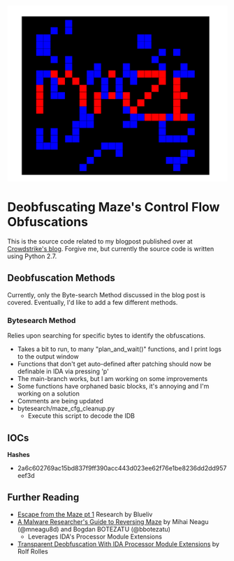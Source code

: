 <p align="center">
<img src="images/maze_featureimg.png" width="700">
</p>

# Deobfuscating Maze's Control Flow Obfuscations
This is the source code related to my blogpost published over at [Crowdstrike's blog](). Forgive me, but currently the source code is written using Python 2.7.

## Deobfuscation Methods

Currently, only the Byte-search Method discussed in the blog post is covered. Eventually, I'd like to add a few different methods. 

### Bytesearch Method
Relies upon searching for specific bytes to identify the obfuscations. 

* Takes a bit to run, to many "plan_and_wait()" functions, and I print logs to the output window
* Functions that don't get auto-defined after patching should now be definable in IDA via pressing 'p' 
* The main-branch works, but I am working on some improvements
* Some functions have orphaned basic blocks, it's annoying and I'm working on a solution
* Comments are being updated
* bytesearch/maze_cfg_cleanup.py
    * Execute this script to decode the IDB


## IOCs

**Hashes**

* 2a6c602769ac15bd837f9ff390acc443d023ee62f76e1be8236dd2dd957eef3d


## Further Reading
* [Escape from the Maze pt 1](https://www.blueliv.com/cyber-security-and-cyber-threat-intelligence-blog-blueliv/escape-from-the-maze/) Research by Blueliv 
* [A Malware Researcher's Guide to Reversing Maze](https://labs.bitdefender.com/2020/03/a-malware-researchers-guide-to-reversing-maze/) by Mihai Neagu (@mneagu8d) and Bogdan BOTEZATU (@bbotezatu)
    * Leverages IDA's Processor Module Extensions
* [Transparent Deobfuscation With IDA Processor Module Extensions](https://www.msreverseengineering.com/blog/2015/6/29/transparent-deobfuscation-with-ida-processor-module-extensions) by Rolf Rolles